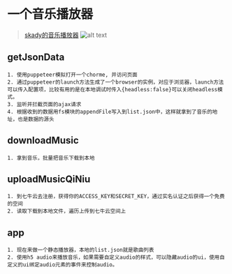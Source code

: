 # 一个音乐播放器
> [skady的音乐播放器](https://skadieyes.github.io/musicPlayer/app/index.html)
> ![alt text](https://skadieyes.github.io/musicPlayer/assets/qrcode.png "qrCode")
## getJsonData
    1. 使用puppeteer模拟打开一个chorme, 并访问页面
    2. 通过puppeteer的launch方法生成了一个browser的实例，对应于浏览器，launch方法可以传入配置项，比较有用的是在本地调试时传入{headless:false}可以关闭headless模式。
    3. 监听并拦截页面的ajax请求
    4. 根据收到的数据用fs模块的appendFile写入到list.json中，这样就拿到了音乐的地址，也是数据的源头
## downloadMusic
    1. 拿到音乐，批量把音乐下载到本地
## uploadMusicQiNiu
    1. 到七牛云去注册，获得你的ACCESS_KEY和SECRET_KEY，通过实名认证之后获得一个免费的空间
    2. 读取下载到本地文件，遍历上传到七牛云空间上
## app
    1. 现在来做一个静态播放器，本地的list.json就是歌曲列表
    2. 使用h5 audio来播放音乐，如果需要自定义audio的样式，可以隐藏audio的ui，使用自定义的ui绑定audio元素的事件来控制audio。
